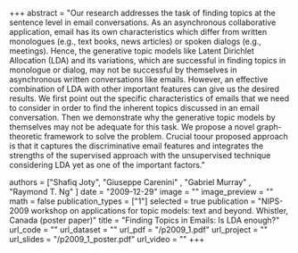+++
abstract = "Our research addresses the task of finding topics at the sentence level in email conversations. As an asynchronous collaborative application, email has its own characteristics which  differ from written monologues (e.g., text books, news articles) or spoken dialogs (e.g., meetings). Hence, the generative topic models like Latent Dirichlet Allocation (LDA) and its variations, which are successful in finding topics in monologue or dialog, may not be successful by themselves in asynchronous written conversations like emails. However, an effective combination of LDA with other important features can give us the desired results. We first point out the specific characteristics of emails that we need to consider in order to find the inherent topics discussed in an email conversation. Then we demonstrate why the generative topic models by themselves may not be adequate for this task. We propose a novel graph-theoretic framework to solve the problem. Crucial toour proposed approach is that it captures the discriminative email features and integrates the strengths of the supervised approach with the unsupervised technique considering LDA yet as one of the important factors."

authors = ["Shafiq Joty", "Giuseppe Carenini" , "Gabriel Murray" , "Raymond T. Ng" ]
date = "2009-12-29"
image = ""
image_preview = ""
math = false
publication_types = ["1"]
selected = true
publication = "NIPS-2009 workshop on applications for topic models: text and beyond. Whistler, Canada (poster paper)"
title = "Finding Topics in Emails: Is LDA enough?"
url_code = ""
url_dataset = ""
url_pdf = "/p2009_1.pdf"
url_project = ""
url_slides = "/p2009_1_poster.pdf"
url_video = ""
+++


